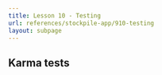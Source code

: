 ```yaml
---
title: Lesson 10 - Testing
url: references/stockpile-app/910-testing
layout: subpage
---
```


## Karma tests

